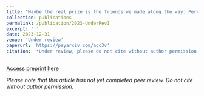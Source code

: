 ```yaml
---
title: "Maybe the real prize is the friends we made along the way: Perceived support from friends enhances everyday emotional well-being in the U.S. & Japan."
collection: publications
permalink: /publication/2023-UnderRev1
excerpt: ' '
date: 2023-12-31
venue: 'Under review'
paperurl: 'https://psyarxiv.com/agc3v'
citation: '*Under review, please do not cite without author permission.* Ulichney, V., Schmidt, H., & Helion, C. (Invited Revise & Resubmit). &quot;Maybe the real prize is the friends we made along the way: Perceived support from friends enhances everyday emotional well-being in the U.S. & Japan.&quot; <i>Under Review</i>.'
---
```


[Access preprint here](https://psyarxiv.com/agc3v)

*Please note that this article has not yet completed peer review. Do not cite without author permission.*
